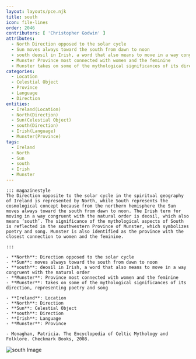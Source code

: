 ```yaml
---
layout: layouts/pce.njk
title: south
icon: file-lines
order: 2046
contributors: [ 'Christopher Godwin' ]
attributes:
  - North Direction opposed to the solar cycle
  - Sun moves always toward the south from dawn to noon
  - south deosil in Irish, a word that also means to move in a way congruent with the natural order
  - Munster Province most connected with women and the feminine
  - Munster takes on some of the mythological significances of its direction, representing poetry and song
categories:
  - Location
  - Celestial Object
  - Province
  - Language
  - Direction
entities:
  - Ireland(Location)
  - North(Direction)
  - Sun(Celestial Object)
  - south(Direction)
  - Irish(Language)
  - Munster(Province)
tags:
  - Ireland
  - North
  - Sun
  - south
  - Irish
  - Munster
---
```

``` tab [group1:Info]
::: magazinestyle
The Direction opposite to the solar cycle in the spiritual geography of Ireland is represented by North, while South represents the cosmological concept because from the northern hemisphere the Sun moves always toward the south from dawn to noon. The Irish term for moving in a way congruent with the natural order is deosil, which also means ‘south’. The significance of the mythological aspects of South is reflected in the southwestern Province of Munster, which symbolizes poetry and song. Munster is also identified as the province with the closest connection to women and the feminine.

:::
```
``` tab [group1:Attributes]
- **North**: Direction opposed to the solar cycle
- **Sun**: moves always toward the south from dawn to noon
- **south**: deosil in Irish, a word that also means to move in a way congruent with the natural order
- **Munster**: Province most connected with women and the feminine
- **Munster**: takes on some of the mythological significances of its direction, representing poetry and song
```
``` tab [group1:Entities]
- **Ireland**: Location
- **North**: Direction
- **Sun**: Celestial Object
- **south**: Direction
- **Irish**: Language
- **Munster**: Province
```
``` tab [group1:Sources]
- Monaghan, Patricia. The Encyclopedia of Celtic Mythology and Folklore. Checkmark Books, 2008.
```
![south Image](https://upload.wikimedia.org/wikipedia/commons/thumb/9/9a/Compass_Rose_English_South.svg/1200px-Compass_Rose_English_South.svg.png)
